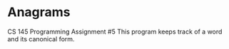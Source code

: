 # Anagrams
CS 145 Programming Assignment #5
This program keeps track of a word and its canonical form.

